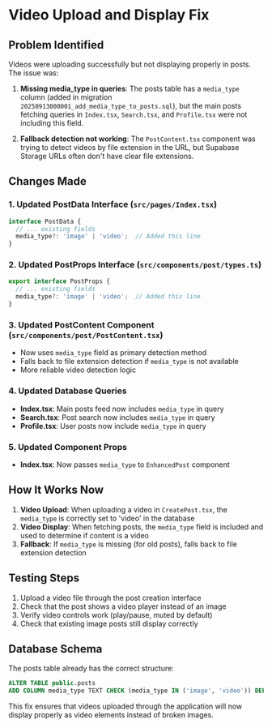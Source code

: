 # Video Upload and Display Fix

## Problem Identified
Videos were uploading successfully but not displaying properly in posts. The issue was:

1. **Missing media_type in queries**: The posts table has a `media_type` column (added in migration `20250913000001_add_media_type_to_posts.sql`), but the main posts fetching queries in `Index.tsx`, `Search.tsx`, and `Profile.tsx` were not including this field.

2. **Fallback detection not working**: The `PostContent.tsx` component was trying to detect videos by file extension in the URL, but Supabase Storage URLs often don't have clear file extensions.

## Changes Made

### 1. Updated PostData Interface (`src/pages/Index.tsx`)
```typescript
interface PostData {
  // ... existing fields
  media_type?: 'image' | 'video';  // Added this line
}
```

### 2. Updated PostProps Interface (`src/components/post/types.ts`)
```typescript
export interface PostProps {
  // ... existing fields
  media_type?: 'image' | 'video';  // Added this line
}
```

### 3. Updated PostContent Component (`src/components/post/PostContent.tsx`)
- Now uses `media_type` field as primary detection method
- Falls back to file extension detection if `media_type` is not available
- More reliable video detection logic

### 4. Updated Database Queries
- **Index.tsx**: Main posts feed now includes `media_type` in query
- **Search.tsx**: Post search now includes `media_type` in query  
- **Profile.tsx**: User posts now include `media_type` in query

### 5. Updated Component Props
- **Index.tsx**: Now passes `media_type` to `EnhancedPost` component

## How It Works Now

1. **Video Upload**: When uploading a video in `CreatePost.tsx`, the `media_type` is correctly set to 'video' in the database
2. **Video Display**: When fetching posts, the `media_type` field is included and used to determine if content is a video
3. **Fallback**: If `media_type` is missing (for old posts), falls back to file extension detection

## Testing Steps

1. Upload a video file through the post creation interface
2. Check that the post shows a video player instead of an image
3. Verify video controls work (play/pause, muted by default)
4. Check that existing image posts still display correctly

## Database Schema

The posts table already has the correct structure:
```sql
ALTER TABLE public.posts 
ADD COLUMN media_type TEXT CHECK (media_type IN ('image', 'video')) DEFAULT 'image';
```

This fix ensures that videos uploaded through the application will now display properly as video elements instead of broken images.